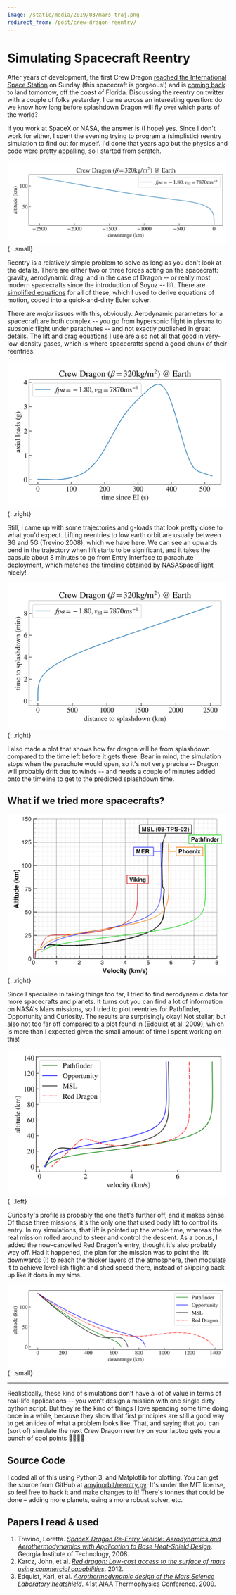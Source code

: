 ```yaml
---
image: /static/media/2019/03/mars-traj.png
redirect_from: /post/crew-dragon-reentry/
---
```

Simulating Spacecraft Reentry
=============================

After years of development, the first Crew Dragon [reached the International Space Station][verge-dragon-docking] on Sunday (this spacecraft is gorgeous!) and is [coming back][verge-dragon-entry] to land tomorrow, off the coast of Florida. Discussing the reentry on twitter with a couple of folks yesterday, I came across an interesting question: do we know how long before splashdown Dragon will fly over which parts of the world?

If you work at SpaceX or NASA, the answer is (I hope) yes. Since I don't work for either, I spent the evening trying to program a (simplistic) reentry simulation to find out for myself. I'd done that years ago but the physics and code were pretty appalling, so I started from scratch.

![Crew Dragon Reentry Trajectory][i-dragon-traj]{: .small}



Reentry is a relatively simple problem to solve as long as you don't look at the details. There are either two or three forces acting on the spacecraft: gravity, aerodynamic drag, and in the case of Dragon -- or really most modern spacecrafts since the introduction of Soyuz -- lift. There are [simplified equations][atmo-drag] for all of these, which I used to derive equations of motion, coded into a quick-and-dirty Euler solver.

There are _major_ issues with this, obviously. Aerodynamic parameters for a spacecraft are both complex -- you go from hypersonic flight in plasma to subsonic flight under parachutes -- and not exactly published in great details. The lift and drag equations I use are also not all that good in very-low-density gases, which is where spacecrafts spend a good chunk of their reentries.

![Crew Dragon g-load vs time][i-dragon-load]{: .right}

Still, I came up with some trajectories and g-loads that look pretty close to what you'd expect. Lifting reentries to low earth orbit are usually between 3G and 5G (Trevino 2008), which we have here. We can see an upwards bend in the trajectory when lift starts to be significant, and it takes the capsule about 8 minutes to go from Entry Interface to parachute deployment, which matches the [timeline obtained by NASASpaceFlight][nsf-timeline] nicely!

![Crew Dragon distance-to-go plot][i-dragon-dtg]{: .right}

I also made a plot that shows how far dragon will be from splashdown compared to the time left before it gets there. Bear in mind, the simulation stops when the parachute would open, so it's not very precise -- Dragon will probably drift due to winds -- and needs a couple of minutes added onto the timeline to get to the predicted splashdown time.

[i-dragon-traj]: /static/media/2019/03/dragon-traj.svg
[i-dragon-load]: /static/media/2019/03/dragon-load_time.svg
[i-dragon-dtg]: /static/media/2019/03/dragon-dtg.svg

[verge-dragon-docking]: https://www.theverge.com/2019/3/3/18244501/spacex-crew-dragon-automatic-docking-international-space-station-nasa
[verge-dragon-entry]: https://www.theverge.com/2019/3/7/18254549/spacex-crew-dragon-iss-nasa-landing-parachutes-splashdown
[atmo-drag]: https://en.wikipedia.org/wiki/Drag_equation
[nsf-timeline]: https://forum.nasaspaceflight.com/index.php?topic=47552.msg1918994#msg1918994

## What if we tried more spacecrafts?

![Mars Entries over time][i-mars-entries]{: .right}

Since I specialise in taking things too far, I tried to find aerodynamic data for more spacecrafts and planets. It turns out you can find a lot of information on NASA's Mars missions, so I tried to plot reentries for Pathfinder, Opportunity and Curiosity. The results are surprisingly okay! Not stellar, but also not too far off compared to a plot found in (Edquist et al. 2009), which is more than I expected given the small amount of time I spent working on this!

![Mars spacecrafts' velocity/altitude profiles][i-mars-vel]{: .left}

Curiosity's profile is probably the one that's further off, and it makes sense. Of those three missions, it's the only one that used body lift to control its entry. In my simulations, that lift is pointed up the whole time, whereas the real mission rolled around to steer and control the descent. As a bonus, I added the now-cancelled Red Dragon's entry, thought it's also probably way off. Had it happened, the plan for the mission was to point the lift downwards (!) to reach the thicker layers of the atmosphere, then modulate it to achieve level-ish flight and shed speed there, instead of skipping back up like it does in my sims.

![Mars spacecrafts' Entry trajectories][i-mars-traj]{: .small}

[i-mars-vel]: /static/media/2019/03/mars-vel.svg
[i-mars-traj]: /static/media/2019/03/mars-traj.svg
[i-mars-entries]: /static/media/2019/03/mars-entries.png

***

Realistically, these kind of simulations don't have a lot of value in terms of real-life applications -- you won't design a mission with one single dirty python script. But they're the kind of things I love spending some time doing once in a while, because they show that first principles are still a good way to get an idea of what a problem looks like. That, and saying that you can (sort of) simulate the next Crew Dragon reentry on your laptop gets you a bunch of cool points 🚶🏻‍♀️🚀

## Source Code

I coded all of this using Python 3, and Matplotlib for plotting. You can get the source from GitHub at [amyinorbit/reentry.py][source]. It's under the MIT license, so feel free to hack it and make changes to it! There's tonnes that could be done – adding more planets, using a more robust solver, etc.

[source]: https://github.com/amyinorbit/reentry.py

## Papers I read & used

1. Trevino, Loretta. [_SpaceX Dragon Re-Entry Vehicle: Aerodynamics and Aerothermodynamics with Application to Base Heat-Shield Design_][ref-1]. Georgia Institute of Technology, 2008.
2. Karcz, John, et al. [_Red dragon: Low-cost access to the surface of mars using commercial capabilities_][ref-2]. 2012.
3. Edquist, Karl, et al. [_Aerothermodynamic design of the Mars Science Laboratory heatshield_][ref-3]. 41st AIAA Thermophysics Conference. 2009.

[ref-1]: https://smartech.gatech.edu/bitstream/handle/1853/26437/107-277-1-PB.pdf?sequence=1&isAllowed=y
[ref-2]: https://ntrs.nasa.gov/search.jsp?R=20120013431
[ref-3]: https://ntrs.nasa.gov/archive/nasa/casi.ntrs.nasa.gov/20090024230.pdf
